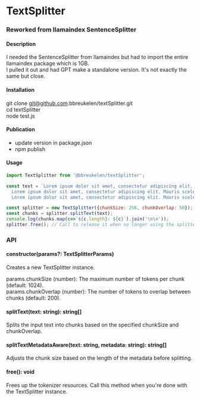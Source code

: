 # TextSplitter
### Reworked from llamaindex SentenceSplitter

#### Description
I needed the SentenceSplitter from llamaindex but had to import the entire llamaindex package which is 1GB.  
I pulled it out and had GPT make a standalone version.  It's not exactly the same but close.

#### Installation
git clone git@github.com:bbreukelen/textSplitter.git  
cd textSplitter  
node test.js

#### Publication
- update version in package.json
- npm publish

#### Usage
```javascript
import TextSplitter from '@bbreukelen/textSplitter';

const text = `Lorem ipsum dolor sit amet, consectetur adipiscing elit. Mauris scelerisque suscipit libero, et auctor nulla tincidunt id. Phasellus feugiat sit amet tortor ut aliquet. Aenean non vehicula ligula. Fusce felis ante, pharetra ac ultricies sed, dignissim ut elit. Quisque eros dui, auctor at laoreet ornare, euismod nec ex. Etiam consequat lorem ut cursus imperdiet. Quisque orci est, efficitur eu magna in, blandit tincidunt magna. Phasellus pharetra dolor metus, id vestibulum elit ullamcorper ac. Pellentesque in malesuada nibh. Etiam facilisis leo sed mi placerat venenatis.
  Lorem ipsum dolor sit amet, consectetur adipiscing elit. Mauris scelerisque suscipit libero, et auctor nulla tincidunt id. Phasellus feugiat sit amet tortor ut aliquet. Aenean non vehicula ligula. Fusce felis ante, pharetra ac ultricies sed, dignissim ut elit. Quisque eros dui, auctor at laoreet ornare, euismod nec ex. Etiam consequat lorem ut cursus imperdiet. Quisque orci est, efficitur eu magna in, blandit tincidunt magna. Phasellus pharetra dolor metus, id vestibulum elit ullamcorper ac. Pellentesque in malesuada nibh. Etiam facilisis leo sed mi placerat venenatis.
  Lorem ipsum dolor sit amet, consectetur adipiscing elit. Mauris scelerisque suscipit libero, et auctor nulla tincidunt id. Phasellus feugiat sit amet tortor ut aliquet. Aenean non vehicula ligula. Fusce felis ante, pharetra ac ultricies sed, dignissim ut elit. Quisque eros dui, auctor at laoreet ornare, euismod nec ex. Etiam consequat lorem ut cursus imperdiet. Quisque orci est, efficitur eu magna in, blandit tincidunt magna. Phasellus pharetra dolor metus, id vestibulum elit ullamcorper ac. Pellentesque in malesuada nibh. Etiam facilisis leo sed mi placerat venenatis.`;

const splitter = new TextSplitter({chunkSize: 256, chunkOverlap: 50});
const chunks = splitter.splitText(text);
console.log(chunks.map(c=>`${c.length}: ${c}`).join('\n\n'));
splitter.free(); // Call to release it when no longer using the splitter
```

### API
#### constructor(params?: TextSplitterParams)  
Creates a new TextSplitter instance.  

params.chunkSize (number): The maximum number of tokens per chunk (default: 1024).  
params.chunkOverlap (number): The number of tokens to overlap between chunks (default: 200).  

#### splitText(text: string): string[]  
Splits the input text into chunks based on the specified chunkSize and chunkOverlap.  
  
#### splitTextMetadataAware(text: string, metadata: string): string[]  
Adjusts the chunk size based on the length of the metadata before splitting.  
  
#### free(): void  
Frees up the tokenizer resources. Call this method when you're done with the TextSplitter instance.  
